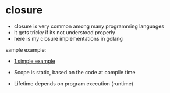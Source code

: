 # closure
- closure is very common among many programming languages 
- it gets tricky if its not understood properly
- here is my closure implementations in golang

sample example:
- [1.simple example](./example-1/main.go)



- Scope is static, based on the code at compile time
- Lifetime depends on program execution (runtime)
